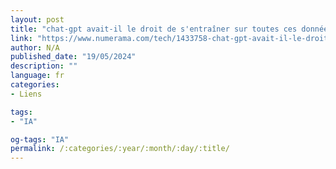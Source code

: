 ```yaml
---
layout: post
title: "chat-gpt avait-il le droit de s'entraîner sur toutes ces données ? la justice va trancher"
link: "https://www.numerama.com/tech/1433758-chat-gpt-avait-il-le-droit-de-sentrainer-sur-toutes-ces-donnees-la-justice-va-trancher.html"
author: N/A
published_date: "19/05/2024"
description: ""
language: fr
categories:
- Liens

tags:
- "IA"

og-tags: "IA"
permalink: /:categories/:year/:month/:day/:title/
---
```

